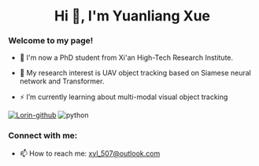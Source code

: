 <h1 align="center">Hi 👋, I'm Yuanliang Xue</h1>
<h3 align="left">Welcome to my page!</h3>

- 👯 I'm now a PhD student from Xi'an High-Tech Research Institute.

- 🌱 My research interest is UAV object tracking based on Siamese neural network and Transformer.

- ⚡ I’m currently learning about multi-modal visual object tracking

[![Lorin-github](https://github-readme-stats.vercel.app/api?username=xyl-507)](https://github.com/anuraghazra/github-readme-stats) 
![python](https://github-readme-stats.vercel.app/api/top-langs/?username=xyl-507&layout=compact&hide_border=true&langs_count=10)

<h3 align="left">Connect with me:</h3>
<p align="left">
</p>

- 📫 How to reach me: xyl_507@outlook.com
